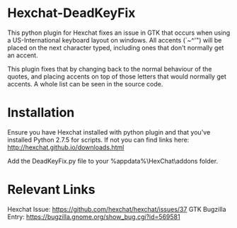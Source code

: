 Hexchat-DeadKeyFix
==================

This python plugin for Hexchat fixes an issue in GTK that occurs when using a US-International keyboard layout on windows. All accents (`~^'") will be placed on the next character typed, including ones that don't normally get an accent.

This plugin fixes that by changing back to the normal behaviour of the quotes, and placing accents on top of those letters that would normally get accents. A whole list can be seen in the source code.

Installation
==================

Ensure you have Hexchat installed with python plugin and that you've installed Python 2.7.5 for scripts. If not you can find links here: http://hexchat.github.io/downloads.html

Add the DeadKeyFix.py file to your %appdata%\HexChat\addons folder. 

Relevant Links
==================

Hexchat Issue: https://github.com/hexchat/hexchat/issues/37
GTK Bugzilla Entry: https://bugzilla.gnome.org/show_bug.cgi?id=569581
